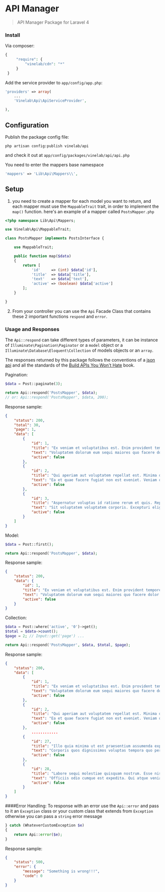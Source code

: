API Manager
===================
>API Manager Package for Laravel 4


### Install
Via composer:

```php
{
     "require": {
         "vinelab/cdn": "*"
     }
 }
```
 
Add the service provider to `app/config/app.php`:

```php
'providers' => array(
    ...
    'Vinelab\Api\ApiServiceProvider',

),
```

## Configuration

Publish the package config file:
```dos
php artisan config:publish vinelab/api
```
and check it out at `app/config/packages/vinelab/api/api.php`

You need to enter the mappers base namespace

```php
'mappers' => 'Lib\Api\Mappers\\',
```


## Setup

1. you need to create a mapper for each model you want to return, and each mapper must use the `MappableTrait` trait, in order to implement the `map()` function.
here's an example of a mapper called `PostsMapper.php`

```php
<?php namespace Lib\Api\Mappers;

use Vinelab\Api\MappableTrait;

class PostsMapper implements PostsInterface {

    use MappableTrait;

    public function map($data)
    {
        return [
            'id'     => (int) $data['id'],
            'title'  => $data['title'],
            'text'   => $data['text'],
            'active' => (boolean) $data['active']
        ];
    }

}

```

2. From your controller you can use the `Api` Facade Class that contains these 2 important functions `respond` and `error`.

### Usage and Responses

The `Api::respond` can take different types of parameters, it can be instance of `Illuminate\Pagination\Paginator` or a  `model` object or a `Illuminate\Database\Eloquent\Collection` of models objects or an `array`.

The responses returned by this package follows the conventions of a [json api](http://jsonapi.org/format/) and all the standards of the [Build APIs You Won't Hate](https://leanpub.com/build-apis-you-wont-hate) book.

 Pagination:
```php
$data = Post::paginate(3);

return Api::respond('PostsMapper', $data);
// or: Api::respond('PostsMapper', $data, 200);
```
Response sample:

```json
{
    "status": 200,
    "total": 30,
    "page": 1,
    "data": [
        {
            "id": 1,
            "title": "Ex veniam et voluptatibus est. Enim provident tempore reiciendis qui qui. Aut soluta ipsum voluptatem repellat quod explicabo.",
            "text": "Voluptatem dolorum eum sequi maiores quo facere dolor. Molestiae corrupti rem quo sed. Quibusdam ut voluptate consequatur.",
            "active": false
        },
        {
            "id": 2,
            "title": "Qui aperiam aut voluptatem repellat est. Minima dolor qui rem sint cum debitis. Ab quia neque quasi laboriosam.",
            "text": "Ea et quae facere fugiat non est eveniet. Veniam quas doloremque repellat esse nihil qui qui voluptas. Laboriosam voluptate rerum et perferendis adipisci deleniti. Quae quam nisi facilis quia dolore.",
            "active": false
        },
        {
            "id": 3,
            "title": "Aspernatur voluptas id ratione rerum et quis. Repellendus dolorem nihil sint maxime. Dolorum ex dolorum sit est recusandae.",
            "text": "Sit voluptatem voluptatem corporis. Excepturi eligendi quia maiores nesciunt quia. Ipsum voluptatem autem aspernatur pariatur.",
            "active": false
        }
    ]
}
```

Model:
```php
$data = Post::first();

return Api::respond('PostsMapper', $data);
```

Response sample:
```json
{
    "status": 200,
    "data": {
        "id": 1,
        "title": "Ex veniam et voluptatibus est. Enim provident tempore reiciendis qui qui. Aut soluta ipsum voluptatem repellat quod explicabo.",
        "text": "Voluptatem dolorum eum sequi maiores quo facere dolor. Molestiae corrupti rem quo sed. Quibusdam ut voluptate consequatur.",
        "active": false
    }
}
```

Collection:
```php
$data = Post::where('active', '0')->get();
$total = $data->count();
$page = 2; // Input::get('page') ...

return Api::respond('PostsMapper', $data, $total, $page);
```

Response sample:
```json
{
    "status": 200,
    "data": [
        {
            "id": 1,
            "title": "Ex veniam et voluptatibus est. Enim provident tempore reiciendis qui qui. Aut soluta ipsum voluptatem repellat quod explicabo.",
            "text": "Voluptatem dolorum eum sequi maiores quo facere dolor. Molestiae corrupti rem quo sed. Quibusdam ut voluptate consequatur.",
            "active": false
        },
        {
            "id": 2,
            "title": "Qui aperiam aut voluptatem repellat est. Minima dolor qui rem sint cum debitis. Ab quia neque quasi laboriosam.",
            "text": "Ea et quae facere fugiat non est eveniet. Veniam quas doloremque repellat esse nihil qui qui voluptas. Laboriosam voluptate rerum et perferendis adipisci deleniti. Quae quam nisi facilis quia dolore.",
            "active": false
        },
			............
        {
            "id": 27,
            "title": "Illo quia minima ut est praesentium assumenda explicabo. Facilis ipsam minus et rerum perspiciatis illo. Voluptas distinctio et possimus non iste doloremque dolor.",
            "text": "Corporis quos dignissimos voluptas tempora quo perspiciatis nesciunt. Corrupti soluta ad eos tenetur debitis. Aut quia atque molestiae delectus et.",
            "active": false
        },
        {
            "id": 28,
            "title": "Labore sequi molestiae quisquam nostrum. Esse nisi in non aut praesentium occaecati. Suscipit exercitationem necessitatibus eos quis nulla. Necessitatibus nisi nostrum non ducimus aspernatur quod.",
            "text": "Officiis odio cumque est expedita. Qui atque veniam eos saepe. Architecto corrupti quis quia modi voluptatem.",
            "active": false
        }
    ]
}
```


####Error Handling:
To response with an error use the `Api::error` and pass to it an `Exception` class or your custom class that extends from `Exception` otherwise you can pass a `string` error message 
```php
} catch (WhateverCustomException $e)
{
	return Api::error($e);
}
```

Response sample:
```json
{
    "status": 500,
    "error": {
        "message": "Something is wrong!!!",
        "code": 0
    }
}
```
